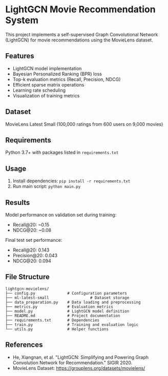 # LightGCN Movie Recommendation System

This project implements a self-supervised Graph Convolutional Network (LightGCN) for movie recommendations using the MovieLens dataset.

## Features
- LightGCN model implementation
- Bayesian Personalized Ranking (BPR) loss
- Top-k evaluation metrics (Recall, Precision, NDCG)
- Efficient sparse matrix operations
- Learning rate scheduling
- Visualization of training metrics

## Dataset
MovieLens Latest Small (100,000 ratings from 600 users on 9,000 movies)

## Requirements
Python 3.7+ with packages listed in `requirements.txt`

## Usage
1. Install dependencies: `pip install -r requirements.txt`
2. Run main script: `python main.py`

## Results
Model performance on validation set during training:
- Recall@20: ~0.15
- NDCG@20: ~0.08

Final test set performance:
- Recall@20: 0.143
- Precision@20: 0.043
- NDCG@20: 0.094

## File Structure
```text
lightgcn-movielens/
├── config.py              # Configuration parameters
├── ml-latest-small                  # Dataset storage
├── data_preparation.py    # Data loading and preprocessing
├── metrics.py             # Evaluation metrics
├── model.py               # LightGCN model definition
├── README.md              # Project documentation
├── requirements.txt       # Dependencies
├── train.py               # Training and evaluation logic
└── utils.py               # Helper functions

```


## References
- He, Xiangnan, et al. "LightGCN: Simplifying and Powering Graph Convolution Network for Recommendation." SIGIR 2020.
- MovieLens Dataset: https://grouplens.org/datasets/movielens/